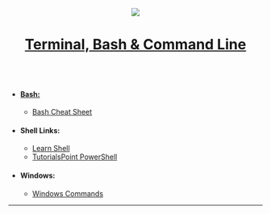 <p align="center">
      <a href="https://skillicons.dev">
      <img src="https://skillicons.dev/icons?i=bash,powershell,windows" />
</p>
<h1 align="center">Terminal, Bash & Command Line</h1>
</br>
</br>


- #### Bash:
    - [Bash Cheat Sheet](https://github.com/RehanSaeed/Bash-Cheat-Sheet)

- #### Shell Links:
    - [Learn Shell](https://www.learnshell.org/)
    - [TutorialsPoint PowerShell](https://www.tutorialspoint.com/powershell/index.htm)

- #### Windows: 
    - [Windows Commands](https://learn.microsoft.com/en-us/windows-server/administration/windows-commands/windows-commands)

---
